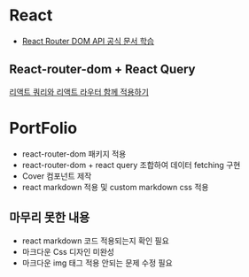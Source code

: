 # React
- [React Router DOM  API 공식 문서 학습](https://github.com/dnrgus1127/TIL/blob/main/React/react-dom-router.md)

## React-router-dom + React Query
[리액트 쿼리와 리액트 라우터 함께 적용하기](https://github.com/dnrgus1127/TIL/blob/main/React/react-router-dom%EA%B3%BC%20react-query%20%ED%95%A8%EA%BB%98%20%EC%82%AC%EC%9A%A9%ED%95%98%EA%B8%B0.md)


# PortFolio
- react-router-dom 패키지 적용
- react-router-dom + react query 조합하여 데이터 fetching 구현
- Cover 컴포넌트 제작
- react markdown 적용 및 custom markdown css 적용

## 마무리 못한 내용
- react markdown 코드 적용되는지 확인 필요
- 마크다운 Css 디자인 미완성
- 마크다운 img 태그 적용 안되는 문제 수정 필요
